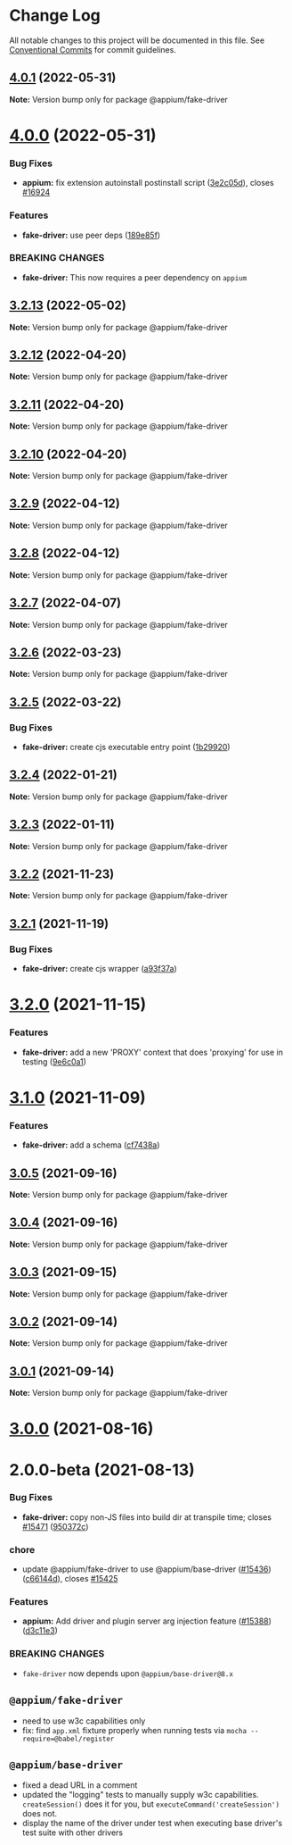 # Change Log

All notable changes to this project will be documented in this file.
See [Conventional Commits](https://conventionalcommits.org) for commit guidelines.

## [4.0.1](https://github.com/appium/appium/compare/@appium/fake-driver@4.0.0...@appium/fake-driver@4.0.1) (2022-05-31)

**Note:** Version bump only for package @appium/fake-driver





# [4.0.0](https://github.com/appium/appium/compare/@appium/fake-driver@3.2.13...@appium/fake-driver@4.0.0) (2022-05-31)


### Bug Fixes

* **appium:** fix extension autoinstall postinstall script ([3e2c05d](https://github.com/appium/appium/commit/3e2c05d8a290072484afde34fe5fd968618f6359)), closes [#16924](https://github.com/appium/appium/issues/16924)


### Features

* **fake-driver:** use peer deps ([189e85f](https://github.com/appium/appium/commit/189e85fc0b7376dbff383172525f63584da4cccf))


### BREAKING CHANGES

* **fake-driver:** This now requires a peer dependency on `appium`





## [3.2.13](https://github.com/appium/appium/compare/@appium/fake-driver@3.2.12...@appium/fake-driver@3.2.13) (2022-05-02)

**Note:** Version bump only for package @appium/fake-driver





## [3.2.12](https://github.com/appium/appium/compare/@appium/fake-driver@3.2.11...@appium/fake-driver@3.2.12) (2022-04-20)

**Note:** Version bump only for package @appium/fake-driver





## [3.2.11](https://github.com/appium/appium/compare/@appium/fake-driver@3.2.10...@appium/fake-driver@3.2.11) (2022-04-20)

**Note:** Version bump only for package @appium/fake-driver





## [3.2.10](https://github.com/appium/appium/compare/@appium/fake-driver@3.2.9...@appium/fake-driver@3.2.10) (2022-04-20)

**Note:** Version bump only for package @appium/fake-driver





## [3.2.9](https://github.com/appium/appium/compare/@appium/fake-driver@3.2.8...@appium/fake-driver@3.2.9) (2022-04-12)

**Note:** Version bump only for package @appium/fake-driver





## [3.2.8](https://github.com/appium/appium/compare/@appium/fake-driver@3.2.7...@appium/fake-driver@3.2.8) (2022-04-12)

**Note:** Version bump only for package @appium/fake-driver





## [3.2.7](https://github.com/appium/appium/compare/@appium/fake-driver@3.2.6...@appium/fake-driver@3.2.7) (2022-04-07)

**Note:** Version bump only for package @appium/fake-driver





## [3.2.6](https://github.com/appium/appium/compare/@appium/fake-driver@3.2.5...@appium/fake-driver@3.2.6) (2022-03-23)

**Note:** Version bump only for package @appium/fake-driver





## [3.2.5](https://github.com/appium/appium/compare/@appium/fake-driver@3.2.4...@appium/fake-driver@3.2.5) (2022-03-22)


### Bug Fixes

* **fake-driver:** create cjs executable entry point ([1b29920](https://github.com/appium/appium/commit/1b29920485c9d0d36b000a0948a75aded83dfa5f))





## [3.2.4](https://github.com/appium/appium/compare/@appium/fake-driver@3.2.3...@appium/fake-driver@3.2.4) (2022-01-21)

**Note:** Version bump only for package @appium/fake-driver





## [3.2.3](https://github.com/appium/appium/compare/@appium/fake-driver@3.2.2...@appium/fake-driver@3.2.3) (2022-01-11)

**Note:** Version bump only for package @appium/fake-driver





## [3.2.2](https://github.com/appium/appium/compare/@appium/fake-driver@3.2.1...@appium/fake-driver@3.2.2) (2021-11-23)

**Note:** Version bump only for package @appium/fake-driver





## [3.2.1](https://github.com/appium/appium/compare/@appium/fake-driver@3.2.0...@appium/fake-driver@3.2.1) (2021-11-19)


### Bug Fixes

* **fake-driver:** create cjs wrapper ([a93f37a](https://github.com/appium/appium/commit/a93f37ad060ecfca41895bed49eed60413959421))





# [3.2.0](https://github.com/appium/appium/compare/@appium/fake-driver@3.1.0...@appium/fake-driver@3.2.0) (2021-11-15)


### Features

* **fake-driver:** add a new 'PROXY' context that does 'proxying' for use in testing ([9e6c0a1](https://github.com/appium/appium/commit/9e6c0a13ef197c3a8caa9e18bdf4f8e6960951f1))





# [3.1.0](https://github.com/appium/appium/compare/@appium/fake-driver@3.0.5...@appium/fake-driver@3.1.0) (2021-11-09)


### Features

* **fake-driver:** add a schema ([cf7438a](https://github.com/appium/appium/commit/cf7438a352a8668b6a3efdc2d7abb0252554630f))





## [3.0.5](https://github.com/appium/appium/compare/@appium/fake-driver@3.0.4...@appium/fake-driver@3.0.5) (2021-09-16)

**Note:** Version bump only for package @appium/fake-driver





## [3.0.4](https://github.com/appium/appium/compare/@appium/fake-driver@3.0.3...@appium/fake-driver@3.0.4) (2021-09-16)

**Note:** Version bump only for package @appium/fake-driver





## [3.0.3](https://github.com/appium/appium/compare/@appium/fake-driver@3.0.2...@appium/fake-driver@3.0.3) (2021-09-15)

**Note:** Version bump only for package @appium/fake-driver





## [3.0.2](https://github.com/appium/appium/compare/@appium/fake-driver@3.0.1...@appium/fake-driver@3.0.2) (2021-09-14)

**Note:** Version bump only for package @appium/fake-driver





## [3.0.1](https://github.com/appium/appium/compare/@appium/fake-driver@3.0.0...@appium/fake-driver@3.0.1) (2021-09-14)

**Note:** Version bump only for package @appium/fake-driver





# [3.0.0](https://github.com/appium/appium/compare/@appium/fake-driver@2.2.0...@appium/fake-driver@3.0.0) (2021-08-16)



# 2.0.0-beta (2021-08-13)


### Bug Fixes

* **fake-driver:** copy non-JS files into build dir at transpile time; closes [#15471](https://github.com/appium/appium/issues/15471) ([950372c](https://github.com/appium/appium/commit/950372c1bdf556463eac285999eba482682666db))


### chore

* update @appium/fake-driver to use @appium/base-driver ([#15436](https://github.com/appium/appium/issues/15436)) ([c66144d](https://github.com/appium/appium/commit/c66144d62b23681f91b45c45648dddf51f0ea991)), closes [#15425](https://github.com/appium/appium/issues/15425)


### Features

* **appium:** Add driver and plugin server arg injection feature ([#15388](https://github.com/appium/appium/issues/15388)) ([d3c11e3](https://github.com/appium/appium/commit/d3c11e364dffff87ac38ac8dc3ad65a1e4534a9a))


### BREAKING CHANGES

* `fake-driver` now depends upon `@appium/base-driver@8.x`

## `@appium/fake-driver`

- need to use w3c capabilities only
- fix: find `app.xml` fixture properly when running tests via `mocha --require=@babel/register`

## `@appium/base-driver`

- fixed a dead URL in a comment
- updated the "logging" tests to manually supply w3c capabilities.  `createSession()` does it for you, but `executeCommand('createSession')` does not.
- display the name of the driver under test when executing base driver's test suite with other drivers
